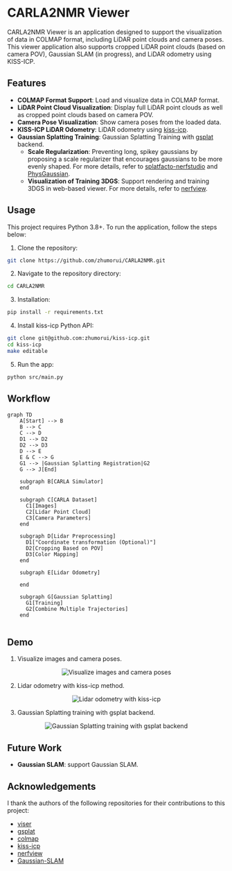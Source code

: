 # CARLA2NMR Viewer

CARLA2NMR Viewer is an application designed to support the visualization of data in COLMAP format, including LiDAR point clouds and camera poses. This viewer application also supports cropped LiDAR point clouds (based on camera POV), Gaussian SLAM (in progress), and LiDAR odometry using KISS-ICP.

## Features

- **COLMAP Format Support**: Load and visualize data in COLMAP format.
- **LiDAR Point Cloud Visualization**: Display full LiDAR point clouds as well as cropped point clouds based on camera POV.
- **Camera Pose Visualization**: Show camera poses from the loaded data.
- **KISS-ICP LiDAR Odometry**: LiDAR odometry using [kiss-icp](https://github.com/PRBonn/kiss-icp).
- **Gaussian Splatting Training**: Gaussian Splatting Training with [gsplat](https://github.com/nerfstudio-project/gsplat) backend.
  - **Scale Regularization**: Preventing long, spikey gaussians by proposing a scale regularizer that encourages gaussians to be more evenly shaped. For more details, refer to  [splatfacto-nerfstudio](https://github.com/nerfstudio-project/gsplat) and [PhysGaussian](https://xpandora.github.io/PhysGaussian/).
  - **Visualization of Training 3DGS**: Support rendering and training 3DGS in web-based viewer. For more details, refer to [nerfview](https://github.com/hangg7/nerfview).

## Usage
This project requires Python 3.8+. To run the application, follow the steps below:
1. Clone the repository:
```bash
git clone https://github.com/zhumorui/CARLA2NMR.git
```
2. Navigate to the repository directory:
```bash
cd CARLA2NMR
```
3. Installation:
```bash
pip install -r requirements.txt
```
4. Install kiss-icp Python API:
```bash
git clone git@github.com:zhumorui/kiss-icp.git
cd kiss-icp
make editable 

```

5. Run the app:
```bash
python src/main.py
```

## Workflow
```mermaid
graph TD
    A[Start] --> B
    B --> C
    C --> D
    D1 --> D2
    D2 --> D3
    D --> E
    E & C --> G
    G1 --> |Gaussian Splatting Registration|G2
    G --> J[End]

    subgraph B[CARLA Simulator]
    end

    subgraph C[CARLA Dataset]
      C1[Images]
      C2[Lidar Point Cloud]
      C3[Camera Parameters]
    end

    subgraph D[Lidar Preprocessing]
      D1["Coordinate transformation (Optional)"]
      D2[Cropping Based on POV]
      D3[Color Mapping]
    end

    subgraph E[Lidar Odometry]
      
    end

    subgraph G[Gaussian Splatting]
      G1[Training]
      G2[Combine Multiple Trajectories]
    end
    
```


## Demo
1. Visualize images and camera poses. 
<p align="center">
  <img src="assets/poses_vis.gif" alt="Visualize images and camera poses" >
</p>

2. Lidar odometry with kiss-icp method.
<p align="center">
  <img src="assets/kiss-icp_vis.gif" alt="Lidar odometry with kiss-icp" >
</p>

3. Gaussian Splatting training with gsplat backend.
<p align="center">
  <img src="assets/gs-training.gif" alt="Gaussian Splatting training with gsplat backend" >
</p>

## Future Work
- **Gaussian SLAM**: support Gaussian SLAM.


## Acknowledgements
I thank the authors of the following repositories for their contributions to this project:
- [viser](https://viser.studio/latest/)
- [gsplat](https://github.com/nerfstudio-project/gsplat)
- [colmap](https://github.com/colmap/colmap)
- [kiss-icp](https://github.com/PRBonn/kiss-icp)
- [nerfview](https://github.com/hangg7/nerfview)
- [Gaussian-SLAM](https://github.com/VladimirYugay/Gaussian-SLAM)
